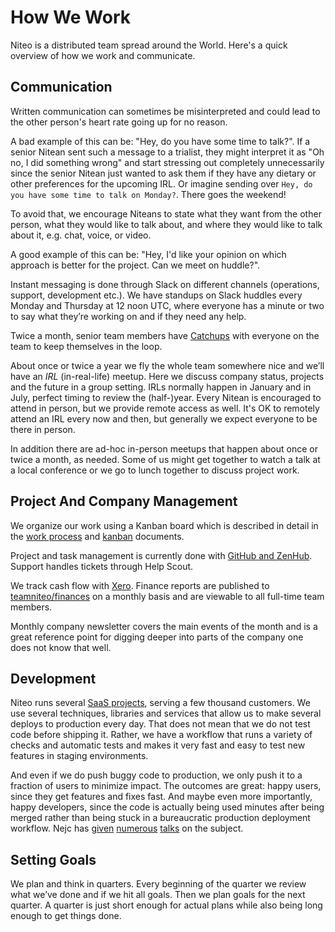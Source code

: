# How We Work

Niteo is a distributed team spread around the World. Here's a quick overview of how we work and communicate.

## Communication

Written communication can sometimes be misinterpreted and could lead to the other person's heart rate going up for no reason. 

A bad example of this can be: "Hey, do you have some time to talk?". If a senior Nitean sent such a message to a trialist, they might interpret it as "Oh no, I did something wrong" and start stressing out completely unnecessarily since the senior Nitean just wanted to ask them if they have any dietary or other preferences for the upcoming IRL. Or imagine sending over `Hey, do you have some time to talk on Monday?`. There goes the weekend!

To avoid that, we encourage Niteans to state what they want from the other person, what they would like to talk about, and where they would like to talk about it, e.g. chat, voice, or video.

A good example of this can be: "Hey, I'd like your opinion on which approach is better for the project. Can we meet on huddle?".

Instant messaging is done through Slack on different channels (operations, support, development etc.). We have standups on Slack huddles every Monday and Thursday at 12 noon UTC, where everyone has a minute or two to say what they’re working on and if they need any help.

Twice a month, senior team members have [Catchups](../5_People/catchups.md) with everyone on the team to keep themselves in the loop.

About once or twice a year we fly the whole team somewhere nice and we’ll have an *IRL* (in-real-life) meetup. Here we discuss company status, projects and the future in a group setting. IRLs normally happen in January and in July, perfect timing to review the (half-)year. Every Nitean is encouraged to attend in person, but we provide remote access as well. It's OK to remotely attend an IRL every now and then, but generally we expect everyone to be there in person.

In addition there are ad-hoc in-person meetups that happen about once or twice a month, as needed. Some of us might get together to watch a talk at a local conference or we go to lunch together to discuss project work.

## Project And Company Management

We organize our work using a Kanban board which is described in detail in the [work process](work-process.md) and [kanban](kanban.md) documents.

Project and task management is currently done with [GitHub and ZenHub](/2_Operations/apps.md). Support handles tickets through Help Scout.

We track cash flow with [Xero](https://www.xero.com/). Finance reports are published to [teamniteo/finances](https://github.com/teamniteo/finances) on a monthly basis and are viewable to all full-time team members.

Monthly company newsletter covers the main events of the month and is a great reference point for digging deeper into parts of the company one does not know that well.

## Development

Niteo runs several [SaaS projects](/1_Projects/projects.md), serving a few thousand customers. We use several techniques, libraries and services that allow us to make several deploys to production every day. That does not mean that we do not test code before shipping it. Rather, we have a workflow that runs a variety of checks and automatic tests and makes it very fast and easy to test new features in staging environments.

And even if we do push buggy code to production, we only push it to a fraction of users to minimize impact. The outcomes are great: happy users, since they get features and fixes fast. And maybe even more importantly, happy developers, since the code is actually being used minutes after being merged rather than being stuck in a bureaucratic production deployment workflow. Nejc has [given](https://vimeo.com/110423315) [numerous](https://www.youtube.com/watch?v=HsGLLGeXFOU) [talks](https://www.youtube.com/watch?v=4GZcW19c4GM) on the subject.

## Setting Goals

We plan and think in quarters. Every beginning of the quarter we review what we’ve done and if we hit all goals. Then we plan goals for the next quarter. A quarter is just short enough for actual plans while also being long enough to get things done.
